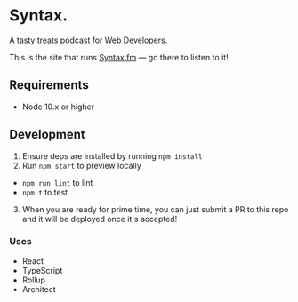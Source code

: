# Syntax.

A tasty treats podcast for Web Developers.

This is the site that runs [Syntax.fm](https://syntax.fm) — go there to listen to it!

## Requirements

- Node 10.x or higher

## Development

1. Ensure deps are installed by running `npm install`
2. Run `npm start` to preview locally
  - `npm run lint` to lint
  - `npm t` to test
3. When you are ready for prime time, you can just submit a PR to this repo and it will be deployed once it's accepted!

### Uses

- React
- TypeScript
- Rollup
- Architect
